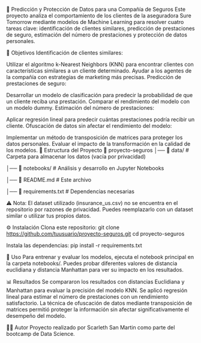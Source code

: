 🏥 Predicción y Protección de Datos para una Compañía de Seguros
Este proyecto analiza el comportamiento de los clientes de la aseguradora Sure Tomorrow mediante modelos de Machine Learning para resolver cuatro tareas clave: 
identificación de clientes similares, predicción de prestaciones de seguro, estimación del número de prestaciones y protección de datos personales.

📌 Objetivos
Identificación de clientes similares:

Utilizar el algoritmo k-Nearest Neighbors (KNN) para encontrar clientes con características similares a un cliente determinado.
Ayudar a los agentes de la compañía con estrategias de marketing más precisas.
Predicción de prestaciones de seguro:

Desarrollar un modelo de clasificación para predecir la probabilidad de que un cliente reciba una prestación.
Comparar el rendimiento del modelo con un modelo dummy.
Estimación del número de prestaciones:

Aplicar regresión lineal para predecir cuántas prestaciones podría recibir un cliente.
Ofuscación de datos sin afectar el rendimiento del modelo:

Implementar un método de transposición de matrices para proteger los datos personales.
Evaluar el impacto de la transformación en la calidad de los modelos.
📂 Estructura del Proyecto
📁 proyecto-seguros
│── 📂 data/                  # Carpeta para almacenar los datos (vacía por privacidad)

│── 📂 notebooks/             # Análisis y desarrollo en Jupyter Notebooks

│── 📄 README.md              # Este archivo

│── 📄 requirements.txt       # Dependencias necesarias

⚠️ Nota: El dataset utilizado (insurance_us.csv) no se encuentra en el repositorio por razones de privacidad. Puedes reemplazarlo con un dataset similar o utilizar tus propios datos.

⚙️ Instalación
Clona este repositorio:
git clone https://github.com/tuusuario/proyecto-seguros.git
cd proyecto-seguros

Instala las dependencias:
pip install -r requirements.txt

🚀 Uso
Para entrenar y evaluar los modelos, ejecuta el notebook principal en la carpeta notebooks/.
Puedes probar diferentes valores de distancia euclidiana y distancia Manhattan para ver su impacto en los resultados.

📊 Resultados
Se compararon los resultados con distancias Euclidiana y Manhattan para evaluar la precisión del modelo KNN.
Se aplicó regresión lineal para estimar el número de prestaciones con un rendimiento satisfactorio.
La técnica de ofuscación de datos mediante transposición de matrices permitió proteger la información sin afectar significativamente el desempeño del modelo.

👨‍💻 Autor
Proyecto realizado por Scarleth San Martin como parte del bootcamp de Data Science.
